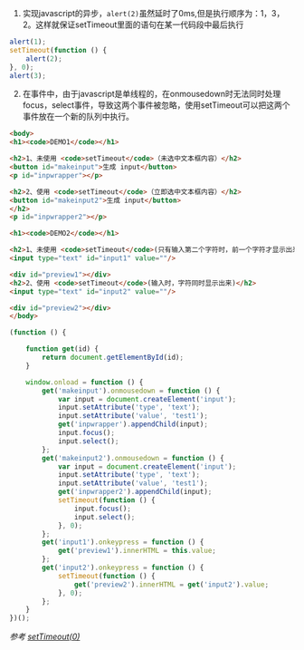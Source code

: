 
1. 实现javascript的异步，`alert(2)`虽然延时了0ms,但是执行顺序为：1，3，2。这样就保证setTimeout里面的语句在某一代码段中最后执行

```javascript
alert(1);
setTimeout(function () {
    alert(2);
}, 0);
alert(3);
```

2. 在事件中，由于javascript是单线程的，在onmousedown时无法同时处理focus，select事件，导致这两个事件被忽略，使用setTimeout可以把这两个事件放在一个新的队列中执行。

```html
<body>
<h1><code>DEMO1</code></h1>

<h2>1、未使用 <code>setTimeout</code>（未选中文本框内容）</h2>
<button id="makeinput">生成 input</button>
<p id="inpwrapper"></p>

<h2>2、使用 <code>setTimeout</code>（立即选中文本框内容）</h2>
<button id="makeinput2">生成 input</button>
</h2>
<p id="inpwrapper2"></p>

<h1><code>DEMO2</code></h1>

<h2>1、未使用 <code>setTimeout</code>(只有输入第二个字符时，前一个字符才显示出来)</h2>
<input type="text" id="input1" value=""/>

<div id="preview1"></div>
<h2>2、使用 <code>setTimeout</code>(输入时，字符同时显示出来)</h2>
<input type="text" id="input2" value=""/>

<div id="preview2"></div>
</body>
```

```javascript
(function () {

    function get(id) {
        return document.getElementById(id);
    }

    window.onload = function () {
        get('makeinput').onmousedown = function () {
            var input = document.createElement('input');
            input.setAttribute('type', 'text');
            input.setAttribute('value', 'test1');
            get('inpwrapper').appendChild(input);
            input.focus();
            input.select();
        };
        get('makeinput2').onmousedown = function () {
            var input = document.createElement('input');
            input.setAttribute('type', 'text');
            input.setAttribute('value', 'test1');
            get('inpwrapper2').appendChild(input);
            setTimeout(function () {
                input.focus();
                input.select();
            }, 0);
        };
        get('input1').onkeypress = function () {
            get('preview1').innerHTML = this.value;
        };
        get('input2').onkeypress = function () {
            setTimeout(function () {
                get('preview2').innerHTML = get('input2').value;
            }, 0);
        };
    }
})();
```

*参考 [setTimeout(0)](http://www.cnblogs.com/fullhouse/archive/2012/10/10/2718542.html)*
